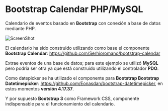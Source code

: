 # Bootstrap Calendar PHP/MySQL

Calendario de eventos basado en **Bootstrap** con conexión a base de datos mediante PHP.

![ScreenShot](https://github.com/xavierocampos/bootstrap-calendar-php-mysql/blob/master/screenshot.png)

El calendario ha sido construido utilizando como base el componente **Bootstrap Calendar**: https://github.com/Serhioromano/bootstrap-calendar

Extrae eventos de una base de datos; para este ejemplo se utilizó **MySQL** pero podría ser otra ya que está construido utilizando el controlador **PDO**.

Como datepicker se ha utilizado el componente para **Bootstrap Bootstrap Datetimepicker**: https://github.com/Eonasdan/bootstrap-datetimepicker, en estos momentos **versión 4.17.37**.

Y por supuesto **Bootstrap 3** como Framework CSS, componente indispensable para el funcionamiento del calendario.
